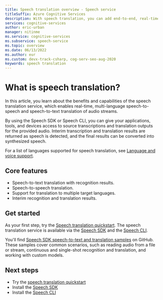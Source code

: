 ```yaml
---
title: Speech translation overview - Speech service
titleSuffix: Azure Cognitive Services
description: With speech translation, you can add end-to-end, real-time, multi-language translation of speech to your applications, tools, and devices.
services: cognitive-services
author: eric-urban
manager: nitinme
ms.service: cognitive-services
ms.subservice: speech-service
ms.topic: overview
ms.date: 06/13/2022
ms.author: eur
ms.custom: devx-track-csharp, cog-serv-seo-aug-2020
keywords: speech translation
---
```


# What is speech translation?

In this article, you learn about the benefits and capabilities of the speech translation service, which enables real-time, multi-language speech-to-speech and speech-to-text translation of audio streams. 

By using the Speech SDK or Speech CLI, you can give your applications, tools, and devices access to source transcriptions and translation outputs for the provided audio. Interim transcription and translation results are returned as speech is detected, and the final results can be converted into synthesized speech.

For a list of languages supported for speech translation, see [Language and voice support](language-support.md#speech-translation).

## Core features

* Speech-to-text translation with recognition results.
* Speech-to-speech translation.
* Support for translation to multiple target languages.
* Interim recognition and translation results.

## Get started

As your first step, try the [Speech translation quickstart](get-started-speech-translation.md). The speech translation service is available via the [Speech SDK](speech-sdk.md) and the [Speech CLI](spx-overview.md).

You'll find [Speech SDK speech-to-text and translation samples](https://github.com/Azure-Samples/cognitive-services-speech-sdk) on GitHub. These samples cover common scenarios, such as reading audio from a file or stream, continuous and single-shot recognition and translation, and working with custom models.

## Next steps

* Try the [speech translation quickstart](get-started-speech-translation.md)
* Install the [Speech SDK](speech-sdk.md)
* Install the [Speech CLI](spx-overview.md)
